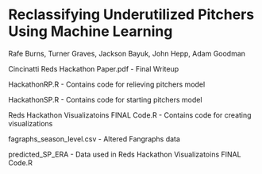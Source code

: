 # Reclassifying Underutilized Pitchers Using Machine Learning
Rafe Burns, Turner Graves, Jackson Bayuk, John Hepp, Adam Goodman

Cincinatti Reds Hackathon Paper.pdf - Final Writeup


HackathonRP.R - Contains code for relieving pitchers model


HackathonSP.R - Contains code for starting pitchers model


Reds Hackathon Visualizatoins FINAL Code.R - Contains code for creating visualizations


fagraphs_season_level.csv - Altered Fangraphs data


predicted_SP_ERA - Data used in Reds Hackathon Visualizatoins FINAL Code.R
